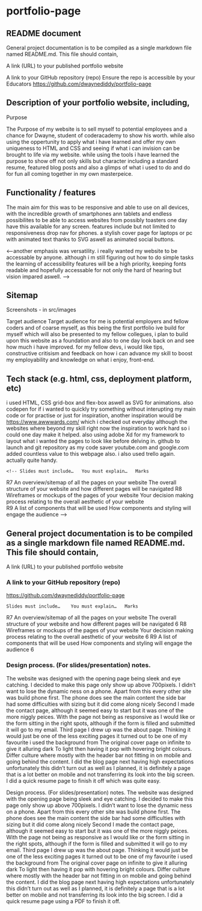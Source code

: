 # portfolio-page

## README document
General project documentation is to be compiled as a single markdown file named README.md. This file should contain,

A link (URL) to your published portfolio website


A link to your GitHub repository (repo)
Ensure the repo is accessible by your Educators
https://github.com/dwaynediddy/portfolio-page


## Description of your portfolio website, including,
Purpose

The Purpose of my website is to sell myself to potential employees and a chance for Dwayne, student of coderacademy to show his worth.
while also using the oppertunity to apply what i have learned and offer my own uniqueness to HTML and CSS and seeing if what i can invision
can be brought to life via my website. while using the tools i have learned the purpose to show off not only skills but character
including a standard resume, featured blog posts and also a glimps of what i used to do and do for fun all coming together in my own masterpeice.


## Functionality / features

The main aim for this was to be responsive and able to use on all devices, with the incredible growth of smartphones ann tablets
and endless possibilites to be able to access websites from possibly toasters one day have this available for any screen.
features include but not limited to responsiveness drop nav for phones. a stylish cover page for laptops or pc with animated text thanks 
to SVG aswell as animated social buttons. 

 <--another emphasis 
was versatility. i really wanted my website to be accessable by anyone. although i m still figuring out how to do simple tasks
the learning of accessibility features will be a high priority, keeping fonts readable and hopefully accessable for not only the hard 
of hearing but vision impared aswell. -->

## Sitemap
Screenshots - in src/images

Target audience
Target audience for me is potential employers and fellow coders and of coarse myself, as this being the first portfolio ive build for myself
which will also be presented to my fellow collegues, i plan to build upon this website as a foundation and also to one day look back 
on and see how much i have improved. for my fellow devs, i would like tips, constructive critisism and feedback on how i can 
advance my skill to boost my employability and knowledge on what i enjoy, front-end.

## Tech stack (e.g. html, css, deployment platform, etc)

i used HTML, CSS grid-box and flex-box aswell as SVG for animations. also codepen for if i wanted to quickly try something without
interupting my main code or for practise or just for inspiration, another inspiration would be https://www.awwwards.com/ which i checked 
out everyday although the websites where beyond my skill right now the inspiration to work hard so i could one day make it helped. also using 
adobe Xd for my framework to layout what i wanted the pages to look like before delving in. github to launch and git repository as my code saver
youtube.com and google.com added countless value to this webpage also. i also used trello again. actually quite handy.

	<!-- Slides must include…	You must explain…	Marks
R7	An overview/sitemap of all the pages on your website	The overall structure of your website and how different pages will be navigated	
R8	Wireframes or mockups of the pages of your website	Your decision making process relating to the overall aesthetic of your website	
R9	A list of components that will be used	How components and styling will engage the audience	 -->


## General project documentation is to be compiled as a single markdown file named README.md. This file should contain,

A link (URL) to your published portfolio website


### A link to your GitHub repository (repo)
https://github.com/dwaynediddy/portfolio-page


	Slides must include…	You must explain…	Marks
R7	An overview/sitemap of all the pages on your website	The overall structure of your website and how different pages will be navigated	6
R8	Wireframes or mockups of the pages of your website	Your decision making process relating to the overall aesthetic of your website	6
R9	A list of components that will be used	How components and styling will engage the audience	6


### Design process. (For slides/presentation) notes. 

The website was designed with the opening page being sleek and eye catching. I decided to make this page only show up above 700pixels. I didn’t want to lose the dynamic ness on a phone.
Apart from this every other site was build phone first. 
The phone does see the main content the side bar had some difficulties with sizing but it did come along nicely 
Second I made the contact page, although it seemed easy to start but it was one of the more niggly peices. With the page not being as responsive as I would like or the form sitting in the right spots, although if the form is filled and submitted it will go to my email. 
Third page I drew up was the about page. Thinking it would just be one of the less exciting pages it turned out to be one of my favourite i used the background from
The original cover page on infinite to give it alluring dark
To light then having it pop with hovering bright colours. Differ culture where mostly with the header bar not fitting in on mobile and going behind the content. 
I did the blog page next having high expectations unfortunately this didn’t turn out as well as I planned, it is definitely a page that is a lot better on mobile and not transferring its look into the big screen. 
I did a quick resume page to finish it off which was quite easy. 




Design process. (For slides/presentation) notes. 
The website was designed with the opening page being sleek and eye catching. I decided to make this page only show up above 700pixels. I didn’t want to lose the dynamic ness on a phone.
Apart from this every other site was build phone first. 
The phone does see the main content the side bar had some difficulties with sizing but it did come along nicely 
Second I made the contact page, although it seemed easy to start but it was one of the more niggly peices. With the page not being as responsive as I would like or the form sitting in the right spots, although if the form is filled and submitted it will go to my email. 
Third page I drew up was the about page. Thinking it would just be one of the less exciting pages it turned out to be one of my favourite i used the background from
The original cover page on infinite to give it alluring dark
To light then having it pop with hovering bright colours. Differ culture where mostly with the header bar not fitting in on mobile and going behind the content. 
I did the blog page next having high expectations unfortunately this didn’t turn out as well as I planned, it is definitely a page that is a lot better on mobile and not transferring its look into the big screen. 
I did a quick resume page using a PDF to finish it off.
